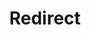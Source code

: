 ﻿---
layout: src/layouts/Redirect.astro
title: Redirect
redirect: https://octopus.com/docs/octopus-rest-api/cli/octopus-account-token-list
pubDate:  2023-01-01
navSearch: false
navSitemap: false
navMenu: false
---

